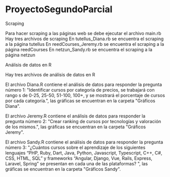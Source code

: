 # ProyectoSegundoParcial

Scraping

Para hacer scraping a las páginas web se debe ejecutar el archivo main.rb
Hay tres archivos de scraping
En tutellus_Diana.rb se encuentra el scraping a la página tutellus
En reedCourses_Jeremy.rb se encuentra el scraping a la página reedCourses
En netzun_Sandy.rb se encuentra el scraping a la página netzun


Análisis de datos en R

Hay tres archivos de análisis de datos en R

El archivo Diana.R contiene el análisis de datos para responder la pregunta número 1: "Identificar cursos por categoría de precios, se trabajará con rango s de 0-25, 25-50, 51-100, 100+, y se mostrará el porcentaje de cursos por cada categoría.", las gráficas se encuentran en la carpeta "Gráficos Diana".

El archivo Jeremy.R contiene el análisis de datos para responder la pregunta número 2: "Crear ranking de cursos por tecnologías y valoración de los mismos.", las gráficas se encuentran en la carpeta "Gráficos Jeremy".

El archivo Sandy.R contiene el análisis de datos para responder la pregunta número 3: "¿Cuántos cursos sobre el aprendizaje de los siguientes lenguajes “PHP, Ruby, Dart, Java, Python, Javascript, Typescript, C++, C#, CSS, HTML, SQL” y frameworks “Angular, Django, Vue, Rails, Express, Laravel, Spring” se presentan en cada una de las plataformas? ", las gráficas se encuentran en la carpeta "Gráficos Sandy".
